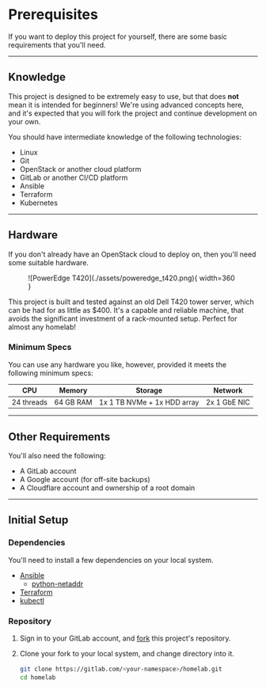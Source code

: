 # Prerequisites

If you want to deploy this project for yourself, there are some basic
 requirements that you'll need.

---

## Knowledge

This project is designed to be extremely easy to use, but that does **not**
 mean it is intended for beginners! We're using advanced concepts here, and
 it's expected that you will fork the project and continue development on
 your own.

You should have intermediate knowledge of the following technologies:

- Linux
- Git
- OpenStack or another cloud platform
- GitLab or another CI/CD platform
- Ansible
- Terraform
- Kubernetes

---

## Hardware

If you don't already have an OpenStack cloud to deploy on, then you'll need
 some suitable hardware.

<!-- Center the image -->
<!-- markdownlint-disable-next-line MD033 -->
<figure markdown>
  ![PowerEdge T420](./assets/poweredge_t420.png){ width=360 }
</figure>

This project is built and tested against an old Dell T420 tower server, which
 can be had for as little as $400. It's a capable and reliable machine, that
 avoids the significant investment of a rack-mounted setup. Perfect for almost
 any homelab!

### Minimum Specs

You can use any hardware you like, however, provided it meets the following
 minimum specs:

| CPU        | Memory    | Storage                       | Network      |
|------------|-----------|-------------------------------|--------------|
| 24 threads | 64 GB RAM | 1x 1 TB NVMe + 1x HDD array   | 2x 1 GbE NIC |

---

## Other Requirements

You'll also need the following:

- A GitLab account
- A Google account (for off-site backups)
- A Cloudflare account and ownership of a root domain

---

## Initial Setup

### Dependencies

You'll need to install a few dependencies on your local system.

- [Ansible](https://www.ansible.com/)
  - [python-netaddr](https://pypi.org/project/netaddr)
- [Terraform](https://www.terraform.io/)
- [kubectl](https://kubernetes.io/docs/reference/kubectl/)

### Repository

1. Sign in to your GitLab account, and
   [fork](https://gitlab.com/ralgar/homelab/-/forks/new) this project's
   repository.

1. Clone your fork to your local system, and change directory into it.

    ```sh
    git clone https://gitlab.com/<your-namespace>/homelab.git
    cd homelab
    ```
